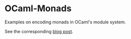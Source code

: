 # OCaml-Monads

Examples on encoding monads in OCaml's module system.

See the corresponding [blog post](http://blog.haberkucharsky.com/technology/2015/07/21/more-monads-in-ocaml.html).
